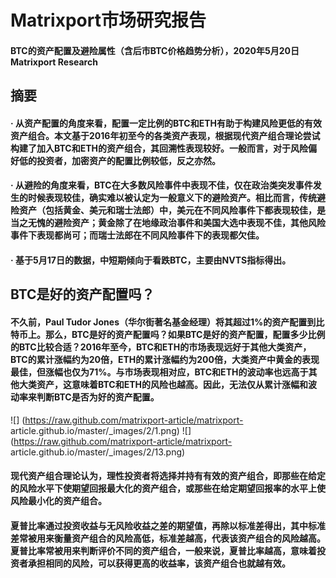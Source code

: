 # Matrixport市场研究报告
#### BTC的资产配置及避险属性（含后市BTC价格趋势分析），2020年5月20日 Matrixport Research
## 摘要
#### · 从资产配置的角度来看，配置一定比例的BTC和ETH有助于构建风险更低的有效资产组合。本文基于2016年初至今的各类资产表现，根据现代资产组合理论尝试构建了加入BTC和ETH的资产组合，其回溯性表现较好。一般而言，对于风险偏好低的投资者，加密资产的配置比例较低，反之亦然。
#### · 从避险的角度来看，BTC在大多数风险事件中表现不佳，仅在政治类突发事件发生的时候表现较佳，确实难以被认定为一般意义下的避险资产。相比而言，传统避险资产（包括黄金、美元和瑞士法郎）中，美元在不同风险事件下都表现较佳，是当之无愧的避险资产；黄金除了在地缘政治事件和美国大选中表现不佳，其他风险事件下表现都尚可；而瑞士法郎在不同风险事件下的表现都欠佳。
#### · 基于5月17日的数据，中短期倾向于看跌BTC，主要由NVTS指标得出。
## BTC是好的资产配置吗？
#### 不久前，Paul Tudor Jones（华尔街著名基金经理）将其超过1%的资产配置到比特币上。那么，BTC是好的资产配置吗？如果BTC是好的资产配置，配置多少比例的BTC比较合适？2016年至今，BTC和ETH的市场表现远好于其他大类资产，BTC的累计涨幅约为20倍，ETH的累计涨幅约为200倍，大类资产中黄金的表现最佳，但涨幅也仅为71%。与市场表现相对应，BTC和ETH的波动率也远高于其他大类资产，这意味着BTC和ETH的风险也越高。因此，无法仅从累计涨幅和波动率来判断BTC是否为好的资产配置。
 ![] (https://raw.github.com/matrixport-article/matrixport- article.github.io/master/_images/2/1.png)
 ![] (https://raw.github.com/matrixport-article/matrixport- article.github.io/master/_images/2/13.png)
#### 现代资产组合理论认为，理性投资者将选择并持有有效的资产组合，即那些在给定的风险水平下使期望回报最大化的资产组合，或那些在给定期望回报率的水平上使风险最小化的资产组合。
#### 夏普比率通过投资收益与无风险收益之差的期望值，再除以标准差得出，其中标准差常被用来衡量资产组合的风险高低，标准差越高，代表该资产组合的风险越高。夏普比率常被用来判断评价不同的资产组合，一般来说，夏普比率越高，意味着投资者承担相同的风险，可以获得更高的收益率，该资产组合也就越有效。
